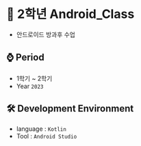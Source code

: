 # 📕 2학년 Android_Class
  - 안드로이드 방과후 수업

## ⌚ Period
  - 1학기 ~ 2학기
  - Year `2023`

## 🛠 Development Environment
  - language : `Kotlin`
  - Tool : `Android Studio`
